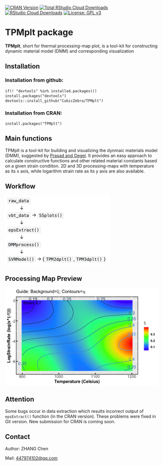 [![CRAN Version](http://www.r-pkg.org/badges/version/TPMplt)](https://cran.r-project.org/package=TPMplt)
[![Total RStudio Cloud Downloads](http://cranlogs.r-pkg.org/badges/grand-total/TPMplt?color=brightgreen)](https://cran.r-project.org/package=TPMplt)
[![RStudio Cloud Downloads](http://cranlogs.r-pkg.org/badges/TPMplt?color=brightgreen)](https://cran.r-project.org/package=TPMplts)
[![License: GPL v3](https://img.shields.io/badge/License-GPL%20v3-blue.svg)](https://www.gnu.org/licenses/gpl-3.0)
# TPMplt package

**TPMplt**, short for thermal processing-map plot, is a tool-kit for constructing dynamic material model (DMM) and corresponding visualization

## Installation

### Installation from github:

```
if(! "devtools" %in% installed.packages()) install.packages("devtools")
devtools::install_github("CubicZebra/TPMplt")
```

### Installation from CRAN:

```
install.packages("TPMplt")
```

## Main functions

TPMplt is a tool-kit for building and visualizing the dynmaic materials model (DMM), suggested by [Prasad and Gegel](https://link.springer.com/article/10.1007/BF02664902). It provides an easy approach to calculate constructive functions and other related material constants based on a given strain condiiton. 2D and 3D processing-maps with temperature as its x axis, while logarithm strain rate as its y axis are also available.

## Workflow

![Workflow Overview](./vignettes/img/demo_figs1.png)

## Processing Map Preview

![Preview of 2d processing map](./vignettes/img/demo_figs2.png)

## Attention

Some bugs occur in data extraction which results incorrect output of ```epsExtract()``` function (in the CRAN version). These problems were fixed in Git version. New submission for CRAN is coming soon.

## Contact

Author: ZHANG Chen

Mail: 447974102@qq.com
